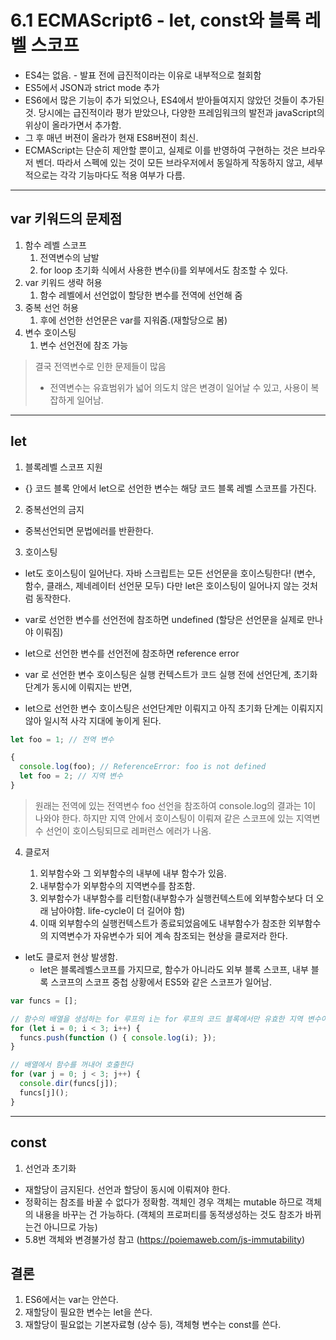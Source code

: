 # 6.1 ECMAScript6 - let, const와 블록 레벨 스코프

- ES4는 없음. - 발표 전에 급진적이라는 이유로 내부적으로 철회함
- ES5에서 JSON과 strict mode 추가
- ES6에서 많은 기능이 추가 되었으나, ES4에서 받아들여지지 않았던 것들이 추가된 것. 당시에는 급진적이라 평가 받았으나, 다양한 프레임워크의 발전과 javaScript의 위상이 올라가면서 추가함.
- 그 후 매년 버젼이 올라가 현재 ES8버젼이 최신.
- ECMAScript는 단순히 제안할 뿐이고, 실제로 이를 반영하여 구현하는 것은 브라우저 벤더. 따라서 스펙에 있는 것이 모든 브라우저에서 동일하게 작동하지 않고, 세부적으로는 각각 기능마다도 적용 여부가 다름.

---
## var 키워드의 문제점

1. 함수 레벨 스코프
    1. 전역변수의 남발
    2. for loop 초기화 식에서 사용한 변수(i)를 외부에서도 참조할 수 있다.
2. var 키워드 생략 허용
    1. 함수 레벨에서 선언없이 할당한 변수를 전역에 선언해 줌
3. 중복 선언 허용
    1. 후에 선언한 선언문은 var를 지워줌.(재할당으로 봄)
4. 변수 호이스팅
    1. 변수 선언전에 참조 가능

> 결국 전역변수로 인한 문제들이 많음
> - 전역변수는 유효범위가 넓어 의도치 않은 변경이 일어날 수 있고, 사용이 복잡하게 일어남.

---

## let

1. 블록레벨 스코프 지원

- {} 코드 블록 안에서 let으로 선언한 변수는 해당 코드 블록 레벨 스코프를 가진다.

2. 중복선언의 금지

- 중복선언되면 문법에러를 반환한다.

3. 호이스팅

- let도 호이스팅이 일어난다. 자바 스크립트는 모든 선언문을 호이스팅한다! (변수, 함수, 클래스, 제네레이터 선언문 모두) 다만 let은 호이스팅이 일어나지 않는 것처럼 동작한다.
- var로 선언한 변수를 선언전에 참조하면 undefined (할당은 선언문을 실제로 만나야 이뤄짐)
- let으로 선언한 변수를 선언전에 참조하면 reference error

- var 로 선언한 변수 호이스팅은 실행 컨텍스트가 코드 실행 전에 선언단계, 초기화 단계가 동시에 이뤄지는 반면,
- let으로 선언한 변수 호이스팅은 선언단계만 이뤄지고 아직 초기화 단계는 이뤄지지 않아 일시적 사각 지대에 놓이게 된다.

```javaScript
let foo = 1; // 전역 변수

{
  console.log(foo); // ReferenceError: foo is not defined
  let foo = 2; // 지역 변수
}
```

> 원래는 전역에 있는 전역변수 foo 선언을 참조하여 console.log의 결과는 1이 나와야 한다.
> 하지만 지역 안에서 호이스팅이 이뤄져 같은 스코프에 있는 지역변수 선언이 호이스팅되므로 레퍼런스 에러가 나옴.

4. 클로저

    1. 외부함수와 그 외부함수의 내부에 내부 함수가 있음.
    2. 내부함수가 외부함수의 지역변수를 참조함.
    3. 외부함수가 내부함수를 리턴함(내부함수가 실행컨텍스트에 외부함수보다 더 오래 남아야함. life-cycle이 더 길어야 함)
    4. 이때 외부함수의 실행컨텍스트가 종료되었음에도 내부함수가 참조한 외부함수의 지역변수가 자유변수가 되어 계속 참조되는 현상을 클로저라 한다.

- let도 클로저 현상 발생함.
  - let은 블록레벨스코프를 가지므로, 함수가 아니라도 외부 블록 스코프, 내부 블록 스코프의 스코프 중첩 상황에서 ES5와 같은 스코프가 일어남.

```javaScript
var funcs = [];

// 함수의 배열을 생성하는 for 루프의 i는 for 루프의 코드 블록에서만 유효한 지역 변수이면서 자유 변수이다.
for (let i = 0; i < 3; i++) {
  funcs.push(function () { console.log(i); });
}

// 배열에서 함수를 꺼내어 호출한다
for (var j = 0; j < 3; j++) {
  console.dir(funcs[j]);
  funcs[j]();
}
```

---

## const

1. 선언과 초기화
- 재할당이 금지된다. 선언과 할당이 동시에 이뤄져야 한다.
- 정확히는 참조를 바꿀 수 없다가 정확함. 객체인 경우 객체는 mutable 하므로 객체의 내용을 바꾸는 건 가능하다. (객체의 프로퍼티를 동적생성하는 것도 참조가 바뀌는건 아니므로 가능)
- 5.8번 객체와 변경불가성 참고 (https://poiemaweb.com/js-immutability)

## 결론

1. ES6에서는 var는 안쓴다.
2. 재할당이 필요한 변수는 let을 쓴다.
3. 재할당이 필요없는 기본자료형 (상수 등), 객체형 변수는 const를 쓴다.
